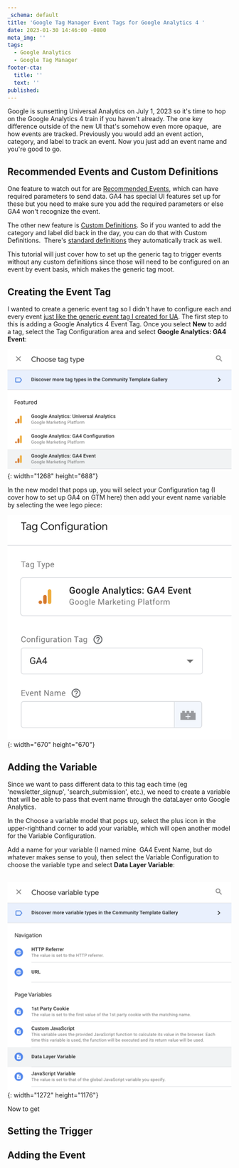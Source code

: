 ```yaml
---
_schema: default
title: 'Google Tag Manager Event Tags for Google Analytics 4 '
date: 2023-01-30 14:46:00 -0800
meta_img: ''
tags:
  - Google Analytics
  - Google Tag Manager
footer-cta:
  title: ''
  text: ''
published:
---
```

Google is sunsetting Universal Analytics on July 1, 2023 so it's time to hop on the Google Analytics 4 train if you haven't already. The one key difference outside of the new UI that's somehow even more opaque,&nbsp; are how events are tracked. Previously you would add an event action, category, and label to track an event. Now you just add an event name and you're good to go.

## Recommended Events and Custom Definitions

One feature to watch out for are [Recommended Events](https://support.google.com/analytics/answer/9267735?hl=en), which can have required parameters to send data. GA4 has special UI features set up for these but you need to make sure you add the required parameters or else GA4 won't recognize the event.&nbsp;

The other new feature is [Custom Definitions](https://support.google.com/analytics/answer/10075209). So if you wanted to add the category and label did back in the day, you can do that with Custom Definitions.&nbsp; There's [standard definitions](https://support.google.com/analytics/answer/9143382) they automatically track as well.&nbsp;

This tutorial will just cover how to set up the generic tag to trigger events without any custom definitions since those will need to be configured on an event by event basis, which makes the generic tag moot.&nbsp;

## Creating the Event Tag&nbsp;

I wanted to create a generic event tag so I didn't have to configure each and every event [just like the generic event tag I created for UA](/blog/tracking-google-analytics-events-with-google-tag-manager/). The first step to this is adding a Google Analytics 4 Event Tag. Once you select **New**&nbsp;to add a tag, select the Tag Configuration area and select **Google Analytics: GA4 Event**\:&nbsp;

![](/images/screen-shot-2023-01-30-at-3-23-43-pm.png){: width="1268" height="688"}

In the new model that pops up, you will select your Configuration tag (I cover how to set up GA4 on GTM here) then add your event name variable by selecting the wee lego piece:&nbsp;

![](/images/screen-shot-2023-01-30-at-3-30-39-pm.png){: width="670" height="670"}

## Adding the Variable

Since we want to pass different data to this tag each time (eg 'newsletter\_signup', 'search\_submission', etc.), we need to create a variable that will be able to pass that event name through the dataLayer onto Google Analytics.&nbsp;

In the Choose a variable model that pops up, select the plus icon in the upper-righthand corner to add your variable, which will open another model for the Variable Configuration.&nbsp;

Add a name for your variable (I named mine&nbsp; GA4 Event Name, but do whatever makes sense to you), then select the Variable Configuration to choose the variable type and select **Data Layer Variable**\:

&nbsp;![](/images/screen-shot-2023-01-30-at-3-39-09-pm.png){: width="1272" height="1176"}

Now to get&nbsp;

## Setting the Trigger

## Adding the Event&nbsp;
